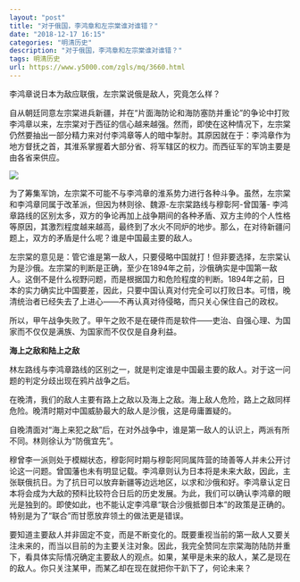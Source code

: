 ```yaml
---
layout: "post"
title: "对于俄国，李鸿章和左宗棠谁对谁错？"
date: "2018-12-17 16:15"
categories: "明清历史"
description: "对于俄国，李鸿章和左宗棠谁对谁错？"
tags: 明清历史
url: https://www.y5000.com/zgls/mq/3660.html
---
```






李鸿章说日本为敌应联俄，左宗棠说俄是敌人，究竟怎么样？

自从朝廷同意左宗棠进兵新疆，并在“片面海防论和海防塞防并重论”的争论中打败李鸿章以来，左宗棠对于西征的信心越来越强。然而，即使在这种情况下，左宗棠仍然要抽出一部分精力来对付李鸿章等人的暗中掣肘。其原因就在于：李鸿章作为地方督抚之首，其淮系掌握着大部分省、将军辖区的权力。而西征军的军饷主要是由各省来供应。

![](https://img.y5000.com/uploads/allimg/161020/8-161020142R3411.jpg)

为了筹集军饷，左宗棠不可能不与李鸿章的淮系势力进行各种斗争。虽然，左宗棠和李鸿章同属于改革派，但因为林则徐、魏源-左宗棠路线与穆彰阿-曾国藩-
李鸿章路线的区别太多，双方的争论再加上战争期间的各种矛盾、双方主帅的个人性格等原因，其激烈程度越来越高，最终到了水火不同炉的地步。那么，在对待新疆问题上，双方的矛盾是什么呢？谁是中国最主要的敌人。

左宗棠的意见是：管它谁是第一敌人，只要侵略中国就打！但非要选择，左宗棠认为是沙俄。左宗棠的判断是正确，至少在1894年之前，沙俄确实是中国第一敌人。这倒不是什么视野问题，而是根据国力和危险程度的判断。1894年之前，日本的实力确实比中国要差，因此，只要中国认真对付完全可以打败日本。可惜，晚清统治者已经失去了上进心——不再认真对待侵略，而只关心保住自己的政权。

所以，甲午战争失败了。甲午之败不是在硬件而是软件——吏治、自强心理、为国家而不仅仅是满族、为国家而不仅仅是自身利益。

**海上之敌和陆上之敌**

林左路线与李鸿章路线的区别之一，就是判定谁是中国最主要的敌人。对于这一问题的判定分歧出现在鸦片战争之后。

在晚清，我们的敌人主要有路上之敌以及海上之敌。海上敌人危险，路上之敌同样危险。晚清时期对中国威胁最大的敌人是沙俄，这是毋庸置疑的。

自晚清面对“海上来犯之敌”后，在对外战争中，谁是第一敌人的认识上，两派有所不同。林则徐认为“防俄宜先”。

穆曾李一派则处于模糊状态，穆彰阿时期与穆彰阿同属阵营的琦善等人并未公开讨论这一问题。曾国藩也未有明显记载。李鸿章则认为日本将是未来大敌，因此，主张联俄抗日。为了抗日可以放弃新疆等边远地区，以求和沙俄和好。李鸿章认定日本将会成为大敌的预料比较符合日后的历史发展。为此，我们可以确认李鸿章的眼光是独到的。即使如此，也不能认定李鸿章“联合沙俄抵御日本”的政策是正确的。特别是为了“联合”而甘愿放弃领土的做法更是错误。

要知道主要敌人并非固定不变，而是不断变化的。既要重视当前的第一敌人又要关注未来的，而当以目前的为主要关注对象。因此，我完全赞同左宗棠海防陆防并重下，看具体实际情况确定主要敌人的观点。如果，某甲是未来的敌人，某乙是现在的敌人。你只关注某甲，而某乙却在现在就把你干趴下了，何论未来？

